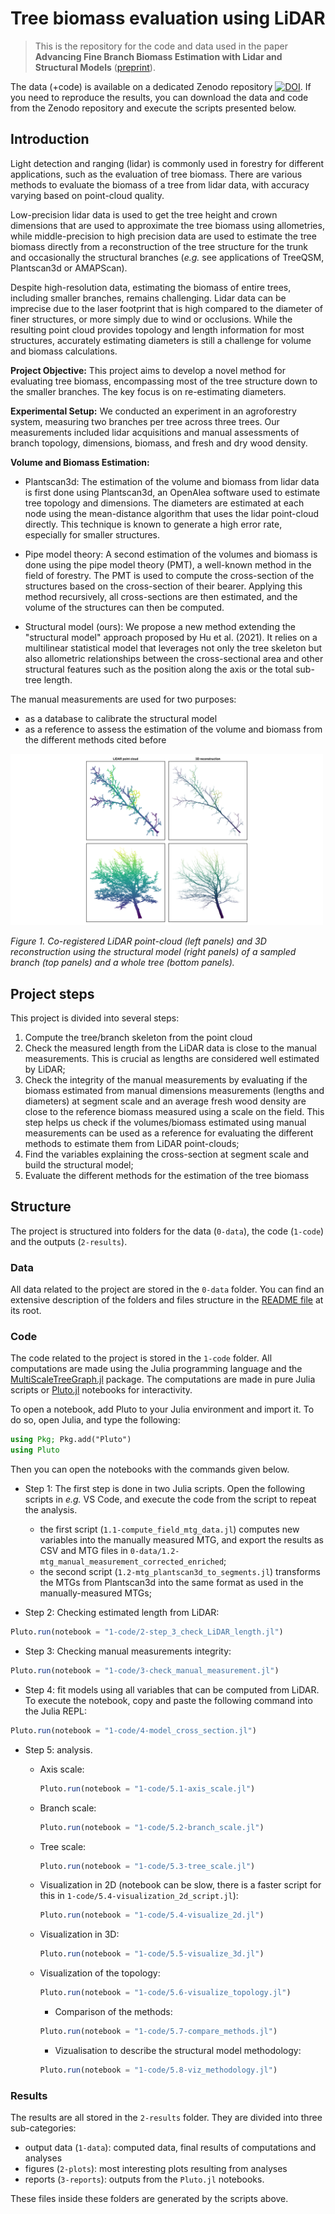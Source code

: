 # Tree biomass evaluation using LiDAR

> This is the repository for the code and data used in the paper **Advancing Fine Branch Biomass Estimation with Lidar and Structural Models** ([preprint](https://hal.archives-ouvertes.fr/hal-03838571)).

The data (+code) is available on a dedicated Zenodo repository [![DOI](https://zenodo.org/badge/DOI/10.5281/zenodo.7038482.svg)](https://doi.org/10.5281/zenodo.7038482). If you need to reproduce the results, you can download the data and code from the Zenodo repository and execute the scripts presented below.

## Introduction

Light detection and ranging (lidar) is commonly used in forestry for different applications, such as the evaluation of tree biomass. There are various methods to evaluate the biomass of a tree from lidar data, with accuracy varying based on point-cloud quality.

Low-precision lidar data is used to get the tree height and crown dimensions that are used to approximate the tree biomass using allometries, while middle-precision to high precision data are used to estimate the tree biomass directly from a reconstruction of the tree structure for the trunk and occasionally the structural branches (*e.g.* see applications of TreeQSM, Plantscan3d or AMAPScan). 

Despite high-resolution data, estimating the biomass of entire trees, including smaller branches, remains challenging. Lidar data can be imprecise due to the laser footprint that is high compared to the diameter of finer structures, or more simply due to wind or occlusions. While the resulting point cloud provides topology and length information for most structures, accurately estimating diameters is still a challenge for volume and biomass calculations.

**Project Objective:** This project aims to develop a novel method for evaluating tree biomass, encompassing most of the tree structure down to the smaller branches. The key focus is on re-estimating diameters.

**Experimental Setup:** We conducted an experiment in an agroforestry system, measuring two branches per tree across three trees. Our measurements included lidar acquisitions and manual assessments of branch topology, dimensions, biomass, and fresh and dry wood density.

**Volume and Biomass Estimation:** 

- Plantscan3d: The estimation of the volume and biomass from lidar data is first done using Plantscan3d, an OpenAlea software used to estimate tree topology and dimensions. The diameters are estimated at each node using the mean-distance algorithm that uses the lidar point-cloud directly. This technique is known to generate a high error rate, especially for smaller structures.

- Pipe model theory: A second estimation of the volumes and biomass is done using the pipe model theory (PMT), a well-known method in the field of forestry. The PMT is used to compute the cross-section of the structures based on the cross-section of their bearer. Applying this method recursively, all cross-sections are then estimated, and the volume of the structures can then be computed.

- Structural model (ours): We propose a new method extending the "structural model" approach proposed by Hu et al. (2021). It relies on a multilinear statistical model that leverages not only the tree skeleton but also allometric relationships between the cross-sectional area and other structural features such as the position along the axis or the total sub-tree length.

The manual measurements are used for two purposes:

- as a database to calibrate the structural model
- as a reference to assess the estimation of the volume and biomass from the different methods cited before

<img src="./2-results/2-plots/step_5_visualisation_2d.png" width="500" alt="3D reconstruction of a branch and a tree" />

*Figure 1. Co-registered LiDAR point-cloud (left panels) and 3D reconstruction using the structural model (right panels) of a sampled branch (top panels) and a whole tree (bottom panels).*

## Project steps

This project is divided into several steps:

1. Compute the tree/branch skeleton from the point cloud
2. Check the measured length from the LiDAR data is close to the manual measurements. This is crucial as lengths are considered well estimated by LiDAR;
3. Check the integrity of the manual measurements by evaluating if the biomass estimated from manual dimensions measurements (lengths and diameters) at segment scale and an average fresh wood density are close to the reference biomass measured using a scale on the field. This step helps us check if the volumes/biomass estimated using manual measurements can be used as a reference for evaluating the different methods to estimate them from LiDAR point-clouds;
4. Find the variables explaining the cross-section at segment scale and build the structural model;
5. Evaluate the different methods for the estimation of the tree biomass

## Structure

The project is structured into folders for the data (`0-data`), the code (`1-code`) and the outputs (`2-results`).

### Data

All data related to the project are stored in the `0-data` folder. You can find an extensive description of the folders and files structure in the [README file](0-data/README.md) at its root.

### Code

The code related to the project is stored in the `1-code` folder. All computations are made using the Julia programming language and the [MultiScaleTreeGraph.jl](https://vezy.github.io/MultiScaleTreeGraph.jl/dev/) package. The computations are made in pure Julia scripts or [Pluto.jl](https://github.com/fonsp/Pluto.jl) notebooks for interactivity.

To open a notebook, add Pluto to your Julia environment and import it. To do so, open Julia, and type the following:

```julia
using Pkg; Pkg.add("Pluto")
using Pluto
```

Then you can open the notebooks with the commands given below.

- Step 1: The first step is done in two Julia scripts. Open the following scripts in *e.g.* VS Code, and execute the code from the script to repeat the analysis.
  - the first script (`1.1-compute_field_mtg_data.jl`) computes new variables into the manually measured MTG, and export the results as CSV and MTG files in `0-data/1.2-mtg_manual_measurement_corrected_enriched`;
  - the second script (`1.2-mtg_plantscan3d_to_segments.jl`) transforms the MTGs from Plantscan3d into the same format as used in the manually-measured MTGs;

- Step 2: Checking estimated length from LiDAR:

```julia
Pluto.run(notebook = "1-code/2-step_3_check_LiDAR_length.jl")
```

- Step 3: Checking manual measurements integrity:

```julia
Pluto.run(notebook = "1-code/3-check_manual_measurement.jl")
```

- Step 4: fit models using all variables that can be computed from LiDAR. To execute the notebook, copy and paste the following command into the Julia REPL:

```julia
Pluto.run(notebook = "1-code/4-model_cross_section.jl")
```

- Step 5: analysis.

  - Axis scale:

    ```julia
    Pluto.run(notebook = "1-code/5.1-axis_scale.jl")
    ```

  - Branch scale:

    ```julia
    Pluto.run(notebook = "1-code/5.2-branch_scale.jl")
    ```

  - Tree scale:

    ```julia
    Pluto.run(notebook = "1-code/5.3-tree_scale.jl")
    ```

  - Visualization in 2D (notebook can be slow, there is a faster script for this in `1-code/5.4-visualization_2d_script.jl`):

    ```julia
    Pluto.run(notebook = "1-code/5.4-visualize_2d.jl")
    ```

  - Visualization in 3D:

    ```julia
    Pluto.run(notebook = "1-code/5.5-visualize_3d.jl")
    ```

  - Visualization of the topology:

    ```julia
    Pluto.run(notebook = "1-code/5.6-visualize_topology.jl")
    ```

    - Comparison of the methods:

    ```julia
    Pluto.run(notebook = "1-code/5.7-compare_methods.jl")
    ```

    - Vizualisation to describe the structural model methodology:

    ```julia
    Pluto.run(notebook = "1-code/5.8-viz_methodology.jl")
    ```

### Results

The results are all stored in the `2-results` folder. They are divided into three sub-categories:

- output data (`1-data`): computed data, final results of computations and analyses
- figures (`2-plots`): most interesting plots resulting from analyses
- reports (`3-reports`): outputs from the `Pluto.jl` notebooks.

These files inside these folders are generated by the scripts above.

